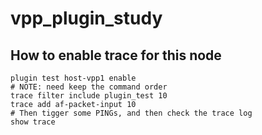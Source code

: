 # vpp_plugin_study

## How to enable trace for this node
```
plugin test host-vpp1 enable
# NOTE: need keep the command order
trace filter include plugin_test 10
trace add af-packet-input 10
# Then tigger some PINGs, and then check the trace log
show trace
```
